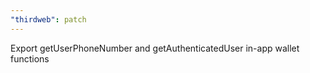 ```yaml
---
"thirdweb": patch
---
```


Export getUserPhoneNumber and getAuthenticatedUser in-app wallet functions
